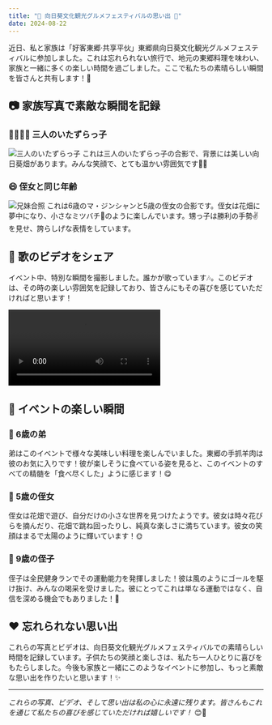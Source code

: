 ```yaml
---
title: "🌻 向日葵文化観光グルメフェスティバルの思い出 🎉"
date: 2024-08-22
---
```


近日、私と家族は「好客東郷·共享平伙」東郷県向日葵文化観光グルメフェスティバルに参加しました。これは忘れられない旅行で、地元の東郷料理を味わい、家族と一緒に多くの楽しい時間を過ごしました。ここで私たちの素晴らしい瞬間を皆さんと共有します！📸

## 📷 家族写真で素敵な瞬間を記録

### 👨‍👩‍👧‍👦 三人のいたずらっ子
![三人のいたずらっ子](sunflower_food_festival/IMG_0414.JPEG)
これは三人のいたずらっ子の合影で、背景には美しい向日葵畑があります。みんな笑顔で、とても温かい雰囲気です🌻😊

### 😄 侄女と同じ年齢
![兄妹合照](/sunflower_food_festival/IMG_0419.JPEG)
これは6歳のマ・ジンシャンと5歳の侄女の合影です。侄女は花畑に夢中になり、小さなミツバチ🐝のように楽しんでいます。甥っ子は勝利の手勢✌️を見せ、誇らしげな表情をしています。

## 🎤 歌のビデオをシェア

イベント中、特別な瞬間を撮影しました。誰かが歌っています🎶。このビデオは、その時の楽しい雰囲気を記録しており、皆さんにもその喜びを感じていただければと思います！

<video class="js-player" playsinline controls>
    <source src=".//IMG_0422.MP4" type="video/mp4">
    お使いのブラウザはビデオタグをサポートしていません。
</video>

## 🎨 イベントの楽しい瞬間

### 🌟 6歳の弟
弟はこのイベントで様々な美味しい料理を楽しんでいました。東郷の手抓羊肉は彼のお気に入りです！彼が楽しそうに食べている姿を見ると、このイベントのすべての精髄を「食べ尽くした」ように感じます！😋

### 🌸 5歳の侄女
侄女は花畑で遊び、自分だけの小さな世界を見つけたようです。彼女は時々花びらを摘んだり、花畑で跳ね回ったりし、純真な楽しさに満ちています。彼女の笑顔はまるで太陽のように輝いています！🌞

### 🏃 9歳の侄子
侄子は全民健身ランでその運動能力を発揮しました！彼は風のようにゴールを駆け抜け、みんなの喝采を受けました。彼にとってこれは単なる運動ではなく、自信を深める機会でもありました！💪

## ❤️ 忘れられない思い出

これらの写真とビデオは、向日葵文化観光グルメフェスティバルでの素晴らしい時間を記録しています。子供たちの笑顔と楽しさは、私たち一人ひとりに喜びをもたらしました。今後も家族と一緒にこのようなイベントに参加し、もっと素敵な思い出を作りたいと思います！✨

---

*これらの写真、ビデオ、そして思い出は私の心に永遠に残ります。皆さんもこれを通じて私たちの喜びを感じていただければ嬉しいです！* 😊📸
